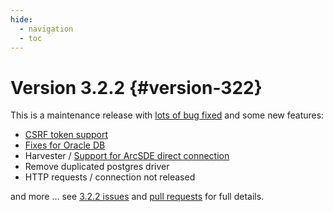 ```yaml
---
hide:
  - navigation
  - toc
---
```

# Version 3.2.2 {#version-322}

This is a maintenance release with [lots of bug fixed](https://github.com/geonetwork/core-geonetwork/issues?q=is%3Aissue+is%3Aclosed+milestone%3A3.2.2) and some new features:

-   [CSRF token support](https://github.com/geonetwork/core-geonetwork/pull/1967)
-   [Fixes for Oracle DB](https://github.com/geonetwork/core-geonetwork/pull/1968)
-   Harvester / [Support for ArcSDE direct connection](https://github.com/geonetwork/core-geonetwork/pull/1945)
-   Remove duplicated postgres driver
-   HTTP requests / connection not released

and more \... see [3.2.2 issues](https://github.com/geonetwork/core-geonetwork/issues?q=is%3Aissue+milestone%3A3.2.2+is%3Aclosed) and [pull requests](https://github.com/geonetwork/core-geonetwork/pulls?q=milestone%3A3.2.2+is%3Aclosed+is%3Apr) for full details.

